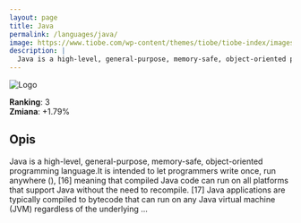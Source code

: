 ```yaml
---
layout: page
title: Java
permalink: /languages/java/
image: https://www.tiobe.com/wp-content/themes/tiobe/tiobe-index/images/Java.png
description: |
  Java is a high-level, general-purpose, memory-safe, object-oriented programming language.It is intended to let programmers write once, run anywhere (), [16] meaning that compiled Java code can run on all platforms that support Java without the need to recompile. [17] Java applications are typically compiled to bytecode that can run on any Java virtual machine (JVM) regardless of the underlying ...
---
```


![Logo](https://www.tiobe.com/wp-content/themes/tiobe/tiobe-index/images/Java.png)

**Ranking**: 3  
**Zmiana**: +1.79%    

## Opis

Java is a high-level, general-purpose, memory-safe, object-oriented programming language.It is intended to let programmers write once, run anywhere (), [16] meaning that compiled Java code can run on all platforms that support Java without the need to recompile. [17] Java applications are typically compiled to bytecode that can run on any Java virtual machine (JVM) regardless of the underlying ...
